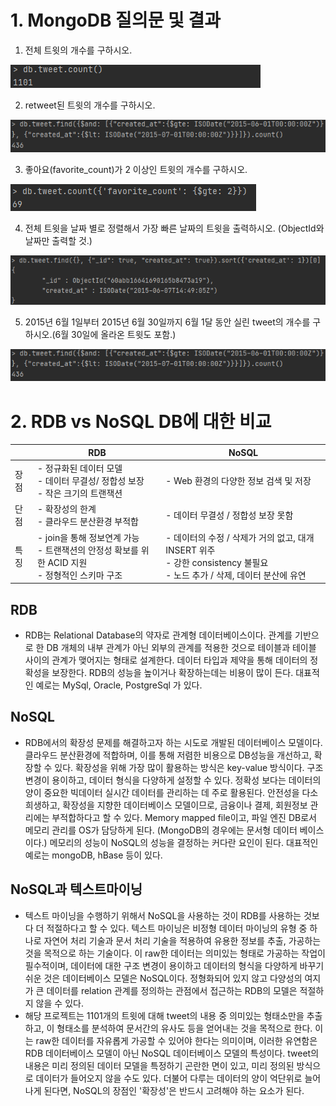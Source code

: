 # 1. MongoDB 질의문 및 결과



1) 전체 트윗의 개수를 구하시오.

![image-20210606024309808](./imgs/image-20210606024309808.png)

2) retweet된 트윗의 개수를 구하시오.

![image-20210606024539646](./imgs/image-20210606032941385.png)

3) 좋아요(favorite_count)가 2 이상인 트윗의 개수를 구하시오.

![image-20210606024616097](./imgs/image-20210606024616097.png)

4) 전체 트윗을 날짜 별로 정렬해서 가장 빠른 날짜의 트윗을 출력하시오. (ObjectId와 날짜만 출력할 것.)

![image-20210606024655564](./imgs/image-20210606024655564.png)

5) 2015년 6월 1일부터 2015년 6월 30일까지 6월 1달 동안 실린 tweet의 개수를 구하시오.(6월 30일에 올라온 트윗도 포함.)

![image-20210606032941385](./imgs/image-20210606032941385.png)



# 2. RDB vs NoSQL DB에 대한 비교

|      | RDB                                                          | NoSQL                                                        |
| ---- | ------------------------------------------------------------ | ------------------------------------------------------------ |
| 장점 | - 정규화된 데이터 모델<br />- 데이터 무결성/ 정합성 보장<br />- 작은 크기의 트랜잭션 | - Web 환경의 다양한 정보 검색 및 저장                        |
| 단점 | - 확장성의 한계<br />- 클라우드 분산환경 부적합              | - 데이터 무결성 / 정합성 보장 못함                           |
| 특징 | - join을 통해 정보연계 가능<br />- 트랜잭션의 안정성 확보를 위한 ACID 지원<br />- 정형적인 스키마 구조 | - 데이터의 수정 / 삭제가 거의 없고, 대개 INSERT 위주<br />- 강한 consistency 불필요<br />- 노드 추가 / 삭제, 데이터 분산에 유연 |



## RDB

- RDB는 Relational Database의 약자로 관계형 데이터베이스이다. 관계를 기반으로 한 DB 개체의 내부 관계가 아닌 외부의 관계를 적용한 것으로 테이블과 테이블 사이의 관계가 맺어지는 형태로 설계한다. 데이터 타입과 제약을 통해 데이터의 정확성을 보장한다. RDB의 성능을 높이거나 확장하는데는 비용이 많이 든다. 대표적인 예로는 MySql, Oracle, PostgreSql 가 있다. 



## NoSQL

- RDB에서의 확장성 문제를 해결하고자 하는 시도로 개발된 데이터베이스 모델이다. 클라우드 분산환경에 적합하며, 이를 통해 저렴한 비용으로 DB성능을 개선하고, 확장할 수 있다. 확장성을 위해 가장 많이 활용하는 방식은 key-value 방식이다. 구조 변경이 용이하고, 데이터 형식을 다양하게 설정할 수 있다. 정확성 보다는 데이터의 양이 중요한 빅데이터 실시간 데이터를 관리하는 데 주로 활용된다. 안전성을 다소 희생하고, 확장성을 지향한 데이터베이스 모델이므로, 금융이나 결제, 회원정보 관리에는 부적합하다고 할 수 있다. Memory mapped file이고, 파일 엔진 DB로서 메모리 관리를 OS가 담당하게 된다. (MongoDB의 경우에는 문서형 데이터 베이스이다.) 메모리의 성능이 NoSQL의 성능을 결정하는 커다란 요인이 된다. 대표적인 예로는 mongoDB, hBase 등이 있다.



## NoSQL과 텍스트마이닝

- 텍스트 마이닝을 수행하기 위해서 NoSQL을 사용하는 것이 RDB를 사용하는 것보다 더 적절하다고 할 수 있다. 텍스트 마이닝은 비정형 데이터 마이닝의 유형 중 하나로 자연어 처리 기술과 문서 처리 기술을 적용하여 유용한 정보를 추출, 가공하는 것을 목적으로 하는 기술이다. 이 raw한 데이터는 의미있는 형태로 가공하는 작업이 필수적이며, 데이터에 대한 구조 변경이 용이하고 데이터의 형식을 다양하게 바꾸기 쉬운 것은 데이터베이스 모델은 NoSQL이다. 정형화되어 있지 않고 다양성의 여지가 큰 데이터를 relation 관계를 정의하는 관점에서 접근하는 RDB의 모델은 적절하지 않을 수 있다. 
- 해당 프로젝트는 1101개의 트윗에 대해 tweet의 내용 중 의미있는 형태소만을 추출하고, 이 형태소를 분석하여 문서간의 유사도 등을 얻어내는 것을 목적으로 한다. 이는 raw한 데이터를 자유롭게 가공할 수 있어야 한다는 의미이며, 이러한 유연함은 RDB 데이터베이스 모델이 아닌 NoSQL 데이터베이스 모델의 특성이다. tweet의 내용은 미리 정의된 데이터 모델을 특정하기 곤란한 면이 있고, 미리 정의된 방식으로 데이터가 들어오지 않을 수도 있다. 더불어 다루는 데이터의 양이 억단위로 늘어나게 된다면, NoSQL의 장점인 '확장성'은 반드시 고려해야 하는 요소가 된다.